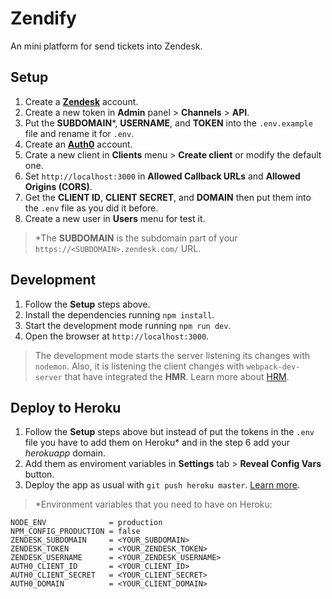 # Zendify
An mini platform for send tickets into Zendesk.

## Setup
1. Create a [**Zendesk**](https://www.zendesk.com/register/#getstarted) account.
2. Create a new token in **Admin** panel > **Channels** > **API**.
3. Put the **SUBDOMAIN**\*, **USERNAME**, and **TOKEN** into the `.env.example` file and rename it for `.env`.
4. Create an [**Auth0**](https://manage.auth0.com/login) account.
5. Crate a new client in **Clients** menu > **Create client** or modify the default one.
6. Set `http://localhost:3000` in **Allowed Callback URLs** and **Allowed Origins (CORS)**.
7. Get the **CLIENT ID**, **CLIENT SECRET**, and **DOMAIN** then put them into  the `.env` file as you did it before.
8. Create a new user in **Users** menu for test it.

> \*The **SUBDOMAIN** is the subdomain part of your `https://<SUBDOMAIN>.zendesk.com/` URL.

## Development
1. Follow the **Setup** steps above.
2. Install the dependencies running `npm install`.
3. Start the development mode running `npm run dev`.
4. Open the browser at `http://localhost:3000`.

> The development mode starts the server listening its changes with `nodemon`. Also, it is listening the client changes with `webpack-dev-server` that have integrated the **HMR**. Learn more about [HRM](https://github.com/webpack/docs/wiki/hot-module-replacement-with-webpack).

## Deploy to Heroku
1. Follow the **Setup** steps above but instead of put the tokens in the `.env` file you have to add them on Heroku\* and in the step 6 add your *herokuapp* domain.
2. Add them as enviroment variables in **Settings** tab > **Reveal Config Vars** button.
3. Deploy the app as usual with `git push heroku master`. [Learn more](https://devcenter.heroku.com/articles/getting-started-with-nodejs#introduction).

> \*Environment variables that you need to have on Heroku:
```
NODE_ENV              = production
NPM_CONFIG_PRODUCTION = false
ZENDESK_SUBDOMAIN     = <YOUR_SUBDOMAIN>
ZENDESK_TOKEN         = <YOUR_ZENDESK_TOKEN>
ZENDESK_USERNAME      = <YOUR_ZENDESK_USERNAME>
AUTH0_CLIENT_ID       = <YOUR_CLIENT_ID>
AUTH0_CLIENT_SECRET   = <YOUR_CLIENT_SECRET>
AUTH0_DOMAIN          = <YOUR_CLIENT_DOMAIN>
```
